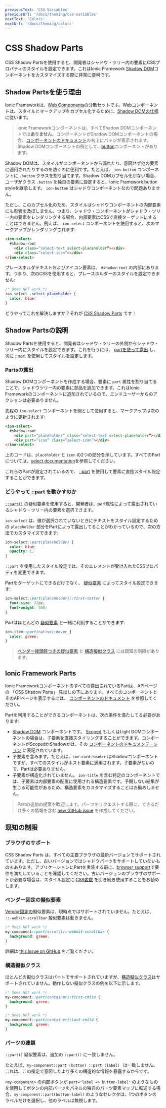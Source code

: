 ```yaml
---
previousText: 'CSS Variables'
previousUrl: '/docs/theming/css-variables'
nextText: 'Colors'
nextUrl: '/docs/theming/colors'
---
```


# CSS Shadow Parts

CSS Shadow Partsを使用すると、開発者はシャドウ・ツリー内の要素にCSSプロパティのスタイルを設定できます。これはIonic Framework <a href="https://developer.mozilla.org/en-US/docs/Web/Web_Components/Using_shadow_DOM" target="_blank" rel="noopener noreferrer">Shadow DOM</a>コンポーネントをカスタマイズする際に非常に便利です。

## Shadow Partsを使う理由

Ionic Frameworkは、<a href="https://developer.mozilla.org/en-US/docs/Web/Web_Components" target="_blank" rel="noopener noreferrer">Web Components</a>の分散セットです。Webコンポーネントは、スタイルとマークアップをカプセル化するために、<a href="https://w3c.github.io/webcomponents/spec/shadow/" target="_blank" rel="noopener noreferrer">Shadow DOMの仕様</a>に従います。

> Ionic Frameworkコンポーネントは、すべてShadow DOMコンポーネントでは**ありません**。コンポーネントがShadow DOMコンポーネントの場合、<a href="/docs/components" target="_blank" rel="noopener noreferrer">コンポーネントのドキュメント</a>の右上にバッジが表示されます。Shadow DOMコンポーネントの例として、<a href="/docs/api/button" target="_blank" rel="noopener noreferrer">button</a>コンポーネントがあります。

Shadow DOMは、スタイルがコンポーネントから漏れたり、意図せず他の要素に適用されたりするのを防ぐのに便利です。たとえば、 `ion-button` コンポーネントに `.button` クラスを割り当てます。Shadow DOMカプセル化がない場合、ユーザがクラス `.button` を独自の要素に設定すると、Ionic Framework button styleを継承します。 `ion-button` はシャドウコンポーネントなので問題ありません。

ただし、このカプセル化のため、スタイルはシャドウコンポーネントの内部要素にも影響を及ぼしません。つまり、シャドウ・コンポーネントがシャドウ・ツリー内の要素をレンダリングする場合、内部要素はCSSで直接ターゲットにすることはできません。例えば、 `ion-select` コンポーネントを使用すると、次のマークアップがレンダリングされます:

```html
<ion-select>
  #shadow-root
    <div class=”select-text select-placeholder”></div>
    <div class=”select-icon”></div>
</ion-select>
```

プレースホルダテキストおよびアイコン要素は、 `#shadow-root` の内部にあります。つまり、次のCSSを使用すると、プレースホルダーのスタイルを設定できません:

```css
/* Does NOT work */
ion-select .select-placeholder {
  color: blue;
}
```

どうやってこれを解決しますか？それが [CSS Shadow Parts](#shadow-parts-explained) です！


## Shadow Partsの説明

Shadow Partsを使用すると、開発者はシャドウ・ツリーの外側からシャドウ・ツリー内にスタイルを設定できます。これを行うには、 [partを使って露出](#exposing-a-part) し、次に [::part](#how-part-works) を使用してスタイルを設定します。

### Partsの露出

Shadow DOMコンポーネントを作成する場合、要素に `part` 属性を割り当てることで、シャドウツリー内の要素に部品を追加できます。これはIonic Frameworkのコンポーネントに追加されているので、エンドユーザーからのアクションは必要ありません。

先程の `ion-select` コンポーネントを例として使用すると、マークアップは次のように更新されます:

```html
<ion-select>
  #shadow-root
    <div part=”placeholder” class=”select-text select-placeholder”></div>
    <div part=”icon” class=”select-icon”></div>
</ion-select>
```

上のコードは、`placeholder` と `icon` の2つの部分を示しています。すべてのPartについては、<a href="/docs/api/select#css-shadow-parts" target="_blank" rel="noopener noreferrer">select documentation</a>を参照してください。

これらのPartが設定されているので、 [::part](#how-part-works) を使用して要素に直接スタイル設定することができます。

### どうやって ::part を動かすのか

<a href="https://developer.mozilla.org/en-US/docs/Web/CSS/::part" target="_blank" rel="noopener noreferrer">`::part()`</a> の疑似要素を使用すると、開発者は、part属性によって露出されているシャドウ・ツリー内の要素を選択できます。

`ion-select` は、値が選択されていないときにテキストをスタイル設定するための `placeholder` 部分をPartによって露出してることがわかっているので、次の方法でカスタマイズできます:

```css
ion-select::part(placeholder) {
  color: blue;
  opacity: 1;
}
```

`::part` を使用したスタイル設定では、そのエレメントが受け入れたCSSプロパティを変更できます。

Partをターゲットにできるだけでなく、 <a href="https://developer.mozilla.org/en-US/docs/Web/CSS/Pseudo-elements" target="_blank" rel="noopener noreferrer">疑似要素</a> によってスタイル設定できます:

```css
ion-select::part(placeholder)::first-letter {
  font-size: 22px;
  font-weight: 500;
}
```

Partはほとんどの <a href="https://developer.mozilla.org/en-US/docs/Web/CSS/Pseudo-classes" target="_blank" rel="noopener noreferrer">疑似要素</a> と一緒に利用することができます:

```css
ion-item::part(native):hover {
  color: green;
}
```

> [ベンダー接頭辞つきの疑似要素](#vendor-prefixed-pseudo-elements) と [構造擬似クラス](#structural-pseudo-classes) には既知の制限があります。


## Ionic Framework Parts

Ionic Frameworkコンポーネントのすべての露出されているPartは、APIページの 「CSS Shadow Parts」 見出しの下にあります。すべてのコンポーネントとそのAPIページを表示するには、 <a href="/docs/components" target="_blank" rel="noopener noreferrer">コンポーネントのドキュメント</a> を参照してください。

Partを利用することができるコンポーネントは、次の条件を満たしてる必要があります:

- <a href="/docs/reference/glossary#shadow" target="_blank" rel="noopener noreferrer">Shadow DOM</a> コンポーネントです。 <a href="/docs/reference/glossary#scoped" target="_blank" rel="noopener noreferrer">Scoped</a> もしくはLight DOMコンポーネントの場合は、子要素を直接スタイリングすることができます。コンポーネントがScopedかShadowかは、その <a href="/docs/components" target="_blank" rel="noopener noreferrer">コンポーネントのドキュメンテーション</a> に表記されています。
- 子要素を含みます。たとえば、`ion-card-header` はShadowコンポーネントですが、すべてのスタイルがホスト要素に適用されます。子要素がないので、Partは必要ありません。
- 子要素が構造化されていません。 `ion-title` を含む特定のコンポーネントでは、子要素は内部要素の配置に使用される構造要素です。予期しない結果が生じる可能性があるため、構造要素をカスタマイズすることはお勧めしません。

> Partの追加の提案を歓迎します。パーツをリクエストする際に、できるだけ多くの情報を含む <a href="https://github.com/ionic-team/ionic-framework/issues/new?assignees=&labels=&template=feature_request.md&title=feat%3A+" target="_blank" rel="noopener noreferrer">new GitHub issue</a> を作成してください。

## 既知の制限

### ブラウザのサポート

CSS Shadow Parts は、すべての主要ブラウザの最新バージョンでサポートされています。ただし、古いバージョンではシャドウパーツをサポートしていないものもあります。アプリケーションにPartを実装する前に、<a href="https://caniuse.com/#feat=mdn-css_selectors_part" target="_blank" rel="noopener noreferrer">browser support</a>で要件を満たしていることを確認してください。古いバージョンのブラウザのサポートが必要な場合は、スタイル設定に <a href="/docs/theming/css-variables" target="_blank" rel="noopener noreferrer">CSS変数</a> を引き続き使用することをお勧めします。

### ベンダー固定の擬似要素

<a href="https://developer.mozilla.org/en-US/docs/Glossary/Vendor_Prefix" target="_blank" rel="noopener noreferrer">Vendor固定の</a>擬似要素は、現時点ではサポートされていません。たとえば、 `::-webkit-scrollbar` 擬似要素は動きません。

```css
/* Does NOT work */
my-component::part(scroll)::-webkit-scrollbar {
  background: green;
}
```

詳細は <a href="https://github.com/w3c/csswg-drafts/issues/4530" target="_blank" rel="noopener noreferrer">this issue on GitHub</a> をご覧ください。


### 構造擬似クラス

ほとんどの擬似クラスはパートでサポートされていますが、<a href="https://www.w3.org/TR/selectors-4/#structural-pseudos" target="_blank" rel="noopener noreferrer">構造擬似クラス</a>はサポートされていません。動作しない擬似クラスの例を以下に示します。

```css
/* Does NOT work */
my-component::part(container):first-child {
  background: green;
}

/* Does NOT work */
my-component::part(container):last-child {
  background: green;
}
```

### パーツの連鎖

`::part()` 疑似要素は、追加の `::part()` に一致しません。

たとえば、`my-component::part (button) ::part (label) ` は一致しません。これは、この指定で意図したより多くの構造的な情報を暴露するからです。

`<my-component>` の内部ボタンが `part="label => button-label"` のようなものを使用してボタンの内部パーツをパネルの独自のパーツ要素マップに転送する場合、`my-component::part(button-label)` のようなセレクタは、1つのボタンのラベルだけを選択し、他のラベルは無視します。